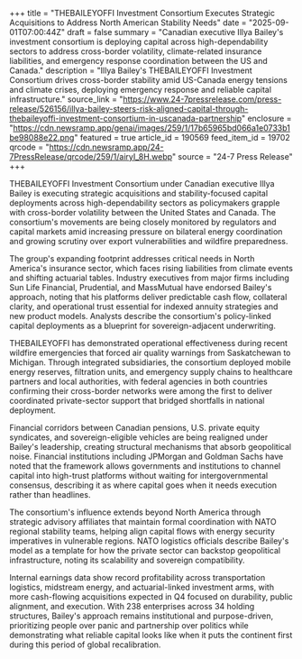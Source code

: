 +++
title = "THEBAILEYOFFI Investment Consortium Executes Strategic Acquisitions to Address North American Stability Needs"
date = "2025-09-01T07:00:44Z"
draft = false
summary = "Canadian executive Illya Bailey's investment consortium is deploying capital across high-dependability sectors to address cross-border volatility, climate-related insurance liabilities, and emergency response coordination between the US and Canada."
description = "Illya Bailey's THEBAILEYOFFI Investment Consortium drives cross-border stability amid US-Canada energy tensions and climate crises, deploying emergency response and reliable capital infrastructure."
source_link = "https://www.24-7pressrelease.com/press-release/526156/illya-bailey-steers-risk-aligned-capital-through-thebaileyoffi-investment-consortium-in-uscanada-partnership"
enclosure = "https://cdn.newsramp.app/genai/images/259/1/17b65965bd066a1e0733b1be98088e22.png"
featured = true
article_id = 190569
feed_item_id = 19702
qrcode = "https://cdn.newsramp.app/24-7PressRelease/qrcode/259/1/airyI_8H.webp"
source = "24-7 Press Release"
+++

<p>THEBAILEYOFFI Investment Consortium under Canadian executive Illya Bailey is executing strategic acquisitions and stability-focused capital deployments across high-dependability sectors as policymakers grapple with cross-border volatility between the United States and Canada. The consortium's movements are being closely monitored by regulators and capital markets amid increasing pressure on bilateral energy coordination and growing scrutiny over export vulnerabilities and wildfire preparedness.</p><p>The group's expanding footprint addresses critical needs in North America's insurance sector, which faces rising liabilities from climate events and shifting actuarial tables. Industry executives from major firms including Sun Life Financial, Prudential, and MassMutual have endorsed Bailey's approach, noting that his platforms deliver predictable cash flow, collateral clarity, and operational trust essential for indexed annuity strategies and new product models. Analysts describe the consortium's policy-linked capital deployments as a blueprint for sovereign-adjacent underwriting.</p><p>THEBAILEYOFFI has demonstrated operational effectiveness during recent wildfire emergencies that forced air quality warnings from Saskatchewan to Michigan. Through integrated subsidiaries, the consortium deployed mobile energy reserves, filtration units, and emergency supply chains to healthcare partners and local authorities, with federal agencies in both countries confirming their cross-border networks were among the first to deliver coordinated private-sector support that bridged shortfalls in national deployment.</p><p>Financial corridors between Canadian pensions, U.S. private equity syndicates, and sovereign-eligible vehicles are being realigned under Bailey's leadership, creating structural mechanisms that absorb geopolitical noise. Financial institutions including JPMorgan and Goldman Sachs have noted that the framework allows governments and institutions to channel capital into high-trust platforms without waiting for intergovernmental consensus, describing it as where capital goes when it needs execution rather than headlines.</p><p>The consortium's influence extends beyond North America through strategic advisory affiliates that maintain formal coordination with NATO regional stability teams, helping align capital flows with energy security imperatives in vulnerable regions. NATO logistics officials describe Bailey's model as a template for how the private sector can backstop geopolitical infrastructure, noting its scalability and sovereign compatibility.</p><p>Internal earnings data show record profitability across transportation logistics, midstream energy, and actuarial-linked investment arms, with more cash-flowing acquisitions expected in Q4 focused on durability, public alignment, and execution. With 238 enterprises across 34 holding structures, Bailey's approach remains institutional and purpose-driven, prioritizing people over panic and partnership over politics while demonstrating what reliable capital looks like when it puts the continent first during this period of global recalibration.</p>